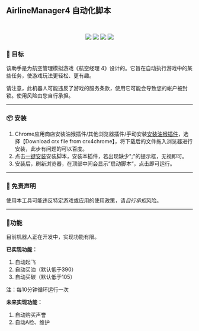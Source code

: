 ## AirlineManager4 自动化脚本

<p align="center">
    <br>
    <p align="center">
        <a href="https://github.com/JasonWong2333/Game_AM4"><img src="https://img.shields.io/github/languages/code-size/JasonWong2333/Game_AM4?color=blueviolet"></a>
        <a href="https://github.com/JasonWong2333/Game_AM4"><img src="https://img.shields.io/github/stars/JasonWong2333/Game_AM4?color=green"></a>
        <a href="https://github.com/JasonWong2333/Game_AM4"><img src="https://img.shields.io/github/commit-activity/m/JasonWong2333/Game_AM4?color=9cf"></a>
        <a href="https://github.com/JasonWong2333/Game_AM4"><img src="https://img.shields.io/badge/license-MIT-blue.svg"></a>
    </p>
</p>

### 🎯 目标

该助手是为航空管理模拟游戏《航空经理 4》设计的。它旨在自动执行游戏中的某些任务，使游戏玩法更轻松、更有趣。

请注意，此机器人可能违反了游戏的服务条款，使用它可能会导致您的帐户被封锁。使用风险由您自行承担。

---



### 📦 安装

1. Chrome应用商店安装油猴插件/其他浏览器插件/手动安装[安装油猴插件](https://www.crx4chrome.com/crx/1429/)，选择【Download crx file from crx4chrome】，将下载后的文件拖入浏览器进行安装，此步有问题的可以百度。
2. 点击[一键安装](https://greasyfork.org/zh-CN/scripts/520516-am4-assistant)安装脚本，安装本插件，若出现缺少";"的提示框，无视即可。
3. 安装后，刷新浏览器，在顶部中间会显示”启动脚本“，点击即可运行。

---



### 🚀 免责声明

使用本工具可能违反特定游戏或应用的使用政策，请*自行承担*风险。

---



### 💎功能

目前机器人正在开发中，实现功能有限。

**已实现功能：**

1. 自动起飞
2. 自动买油（默认低于390）
3. 自动买碳（默认低于105）

注：每10分钟循环运行一次

**未来实现功能：**

1. 自动购买声誉
2. 自动A检、维护
   
